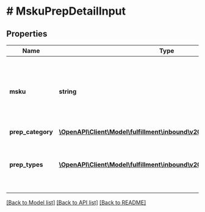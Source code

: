 # # MskuPrepDetailInput

## Properties

Name | Type | Description | Notes
------------ | ------------- | ------------- | -------------
**msku** | **string** | The merchant SKU, a merchant-supplied identifier for a specific SKU. |
**prep_category** | [**\OpenAPI\Client\Model\fulfillment\inbound\v2024_03_20\PrepCategory**](PrepCategory.md) |  |
**prep_types** | [**\OpenAPI\Client\Model\fulfillment\inbound\v2024_03_20\PrepType[]**](PrepType.md) | A list of preparation types associated with a preparation category. |

[[Back to Model list]](../../README.md#models) [[Back to API list]](../../README.md#endpoints) [[Back to README]](../../README.md)

